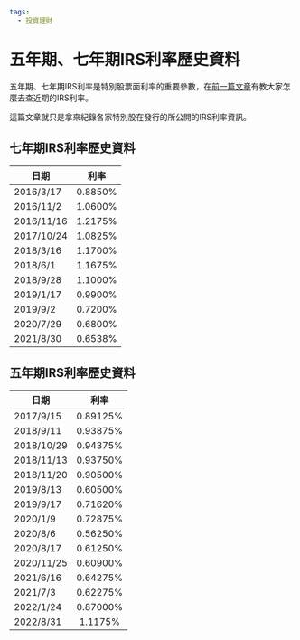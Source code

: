 ```yaml
tags:
  - 投資理財
```

# 五年期、七年期IRS利率歷史資料

五年期、七年期IRS利率是特別股票面利率的重要參數，在[前一篇文章](/articles/irs-rate.html)有教大家怎麼去查近期的IRS利率。

這篇文章就只是拿來紀錄各家特別股在發行的所公開的IRS利率資訊。

## 七年期IRS利率歷史資料

日期|利率
---|:---:
2016/3/17|0.8850%
2016/11/2|1.0600%
2016/11/16|1.2175%
2017/10/24|1.0825%
2018/3/16|1.1700%
2018/6/1|1.1675%
2018/9/28|1.1000%
2019/1/17|0.9900%
2019/9/2|0.7200%
2020/7/29|0.6800%
2021/8/30|0.6538%

## 五年期IRS利率歷史資料

日期|利率
---|:---:
2017/9/15|0.89125%
2018/9/11|0.93875%
2018/10/29|0.94375%
2018/11/13|0.93750%
2018/11/20|0.90500%
2019/8/13|0.60500%
2019/9/17|0.71620%
2020/1/9|0.72875%
2020/8/6|0.56250%
2020/8/17|0.61250%
2020/11/25|0.60900%
2021/6/16|0.64275%
2021/7/3|0.62275%
2022/1/24|0.87000%
2022/8/31|1.1175%
